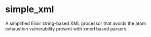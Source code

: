# simple_xml
A simplified Elixir string-based XML processor that avoids the atom exhaustion vulnerability present with xmerl based parsers.
